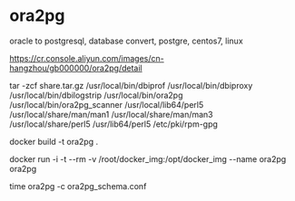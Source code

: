 # ora2pg
oracle to postgresql, database convert, postgre, centos7, linux

https://cr.console.aliyun.com/images/cn-hangzhou/gb000000/ora2pg/detail

tar -zcf share.tar.gz /usr/local/bin/dbiprof /usr/local/bin/dbiproxy /usr/local/bin/dbilogstrip /usr/local/bin/ora2pg /usr/local/bin/ora2pg_scanner /usr/local/lib64/perl5 /usr/local/share/man/man1 /usr/local/share/man/man3 /usr/local/share/perl5 /usr/lib64/perl5 /etc/pki/rpm-gpg

docker build -t ora2pg .

docker run -i -t --rm -v /root/docker_img:/opt/docker_img --name ora2pg ora2pg

time ora2pg -c ora2pg_schema.conf